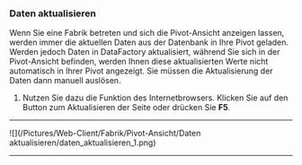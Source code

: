 ### Daten aktualisieren

Wenn Sie eine Fabrik betreten und sich die Pivot-Ansicht anzeigen lassen, werden immer die aktuellen Daten aus der Datenbank in Ihre Pivot geladen. Werden jedoch Daten in DataFactory aktualisiert, während Sie sich in der Pivot-Ansicht befinden, werden Ihnen diese aktualisierten Werte nicht automatisch in Ihrer Pivot angezeigt. Sie müssen die Aktualisierung der Daten dann manuell auslösen.

1) Nutzen Sie dazu die Funktion des Internetbrowsers. Klicken Sie auf den Button zum Aktualisieren der Seite oder drücken Sie **F5**.

---
![](/Pictures/Web-Client/Fabrik/Pivot-Ansicht/Daten aktualisieren/daten_aktualisieren_1.png)

---
